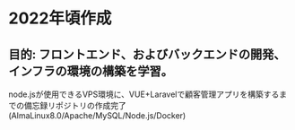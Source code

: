 # 2022年頃作成
## 目的: フロントエンド、およびバックエンドの開発、インフラの環境の構築を学習。
node.jsが使用できるVPS環境に、VUE+Laravelで顧客管理アプリを構築するまでの備忘録リポジトリの作成完了(AlmaLinux8.0/Apache/MySQL/Node.js/Docker)
